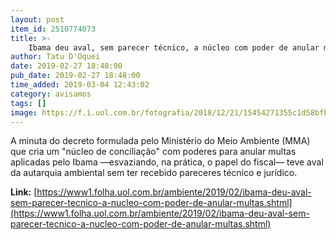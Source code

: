 ```yaml
---
layout: post
item_id: 2510774073
title: >-
    Ibama deu aval, sem parecer técnico, a núcleo com poder de anular multas
author: Tatu D'Oquei
date: 2019-02-27 18:48:00
pub_date: 2019-02-27 18:48:00
time_added: 2019-03-04 12:43:02
category: avisamos
tags: []
image: https://f.i.uol.com.br/fotografia/2018/12/21/15454271355c1d58bfb6b4f_1545427135_3x2_md.jpg
---
```


A minuta do decreto formulada pelo Ministério do Meio Ambiente (MMA) que cria um "núcleo de conciliação" com poderes para anular multas aplicadas pelo Ibama —esvaziando, na prática, o papel do fiscal— teve aval da autarquia ambiental sem ter recebido pareceres técnico e jurídico.

**Link:** [https://www1.folha.uol.com.br/ambiente/2019/02/ibama-deu-aval-sem-parecer-tecnico-a-nucleo-com-poder-de-anular-multas.shtml](https://www1.folha.uol.com.br/ambiente/2019/02/ibama-deu-aval-sem-parecer-tecnico-a-nucleo-com-poder-de-anular-multas.shtml)

